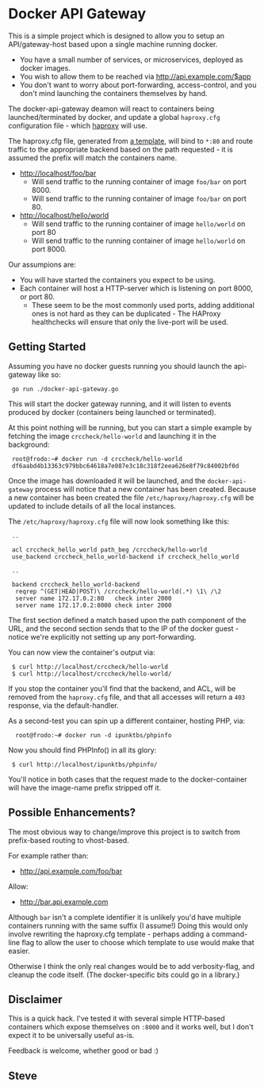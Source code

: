 # Docker API Gateway

This is a simple project which is designed to allow you to setup an
API/gateway-host based upon a single machine running docker.

* You have a small number of services, or microservices, deployed as docker images.
* You wish to allow them to be reached via http://api.example.com/$app
* You don't want to worry about port-forwarding, access-control, and you don't mind launching the containers themselves by hand.

The docker-api-gateway deamon will react to containers being launched/terminated by docker, and update a global `haproxy.cfg` configuration file - which [haproxy](https://www.haproxy.org) will use.

The haproxy.cfg file, generated from [a template](haproxy.tmpl), will bind to `*:80` and route traffic to the appropriate backend based on the path requested - it is assumed the prefix will match the containers name.

* [http://localhost/foo/bar](http://localhost/foo/bar)
  * Will send traffic to the running container of image `foo/bar` on port 8000.
  * Will send traffic to the running container of image `foo/bar` on port 80.
* [http://localhost/hello/world](http://localhost/hello/world)
  * Will send traffic to the running container of image `hello/world` on port 80
  * Will send traffic to the running container of image `hello/world` on port 8000.

Our assumpions are:

* You will have started the containers you expect to be using.
* Each container will host a HTTP-server which is listening on port 8000, or port 80.
  * These seem to be the most commonly used ports, adding additional ones is not hard as they can be duplicated - The HAProxy healthchecks will ensure that only the live-port will be used.



## Getting Started

Assuming you have no docker guests running you should launch the api-gateway like so:

     go run ./docker-api-gateway.go

This will start the docker gateway running, and it will listen to events produced by docker (containers being launched or terminated).

At this point nothing will be running, but you can start a simple example by fetching the image `crccheck/hello-world` and launching it in the background:

     root@frodo:~# docker run -d crccheck/hello-world
     df6aabd4b13363c979bbc64618a7e087e3c18c318f2eea626e8f79c84002bf0d

Once the image has downloaded it will be launched, and the `docker-api-gateway` process will notice that a new container has been created.  Because a new container has been created the file `/etc/haproxy/haproxy.cfg` will be updated to include details of all the local instances.

The `/etc/haproxy/haproxy.cfg` file will now look something like this:

     ..

	 acl crccheck_hello_world path_beg /crccheck/hello-world
	 use_backend crccheck_hello_world-backend if crccheck_hello_world

     ..

     backend crccheck_hello_world-backend
      reqrep ^(GET|HEAD|POST)\ /crccheck/hello-world(.*) \1\ /\2
      server name 172.17.0.2:80   check inter 2000
      server name 172.17.0.2:8000 check inter 2000

The first section defined a match based upon the path component of the URL, and the second section sends that to the IP of the docker guest - notice we're explicitly not setting up any port-forwarding.

You can now view the container's output via:

     $ curl http://localhost/crccheck/hello-world
     $ curl http://localhost/crccheck/hello-world/

If you stop the container you'll find that the backend, and ACL, will be removed from the `haproxy.cfg` file, and that all accesses will return a `403` response, via the default-handler.

As a second-test you can spin up a different container, hosting PHP, via:

      root@frodo:~# docker run -d ipunktbs/phpinfo

Now you should find PHPInfo() in all its glory:

     $ curl http://localhost/ipunktbs/phpinfo/

You'll notice in both cases that the request made to the docker-container will have the image-name prefix stripped off it.


## Possible Enhancements?

The most obvious way to change/improve this project is to switch from
prefix-based routing to vhost-based.

For example rather than:

* http://api.example.com/foo/bar

Allow:

* http://bar.api.example.com

Although `bar` isn't a complete identifier it is unlikely you'd have
multiple containers running with the same suffix (I assume!)  Doing this
would only involve rewriting the haproxy.cfg template - perhaps adding
a command-line flag to allow the user to choose which template to use
would make that easier.

Otherwise I think the only real changes would be to add verbosity-flag,
and cleanup the code itself.  (The docker-specific bits could go in a 
library.)


## Disclaimer

This is a quick hack.  I've tested it with several simple HTTP-based
containers which expose themselves on `:8000` and it works well, but I don't
expect it to be universally useful as-is.

Feedback is welcome, whether good or bad :)

Steve
--
